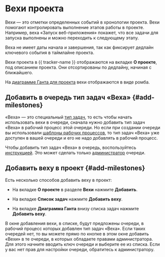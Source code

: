 # Вехи проекта

Вехи — это отметки определенных событий в хронологии проекта. Вехи помогают контролировать выполнение этапов работы в проекте. Например, веха «Запуск веб-приложения» покажет, что все задачи для запуска выполнены и можно переходить к следующему этапу.

Веха не имеет даты начала и завершения, так как фиксирует дедлайн ключевого события в таймлайне проекта.

Вехи проекта в {{ tracker-name }} отображаются на вкладке **О проекте**, под описанием проекта. Они отсортированы по дедлайну, начиная с ближайшего.

На [диаграмме Ганта для проекта](../gantt/project.md) вехи отображаются в виде ромба.

## Добавить в очередь тип задач «Веха» {#add-milestones}

«Веха» — это специальный [тип задач](add-ticket-type.md), то есть чтобы начать использовать вехи в очереди, сначала нужно добавить тип задач «Веха» в рабочий процесс этой очереди. Но если при создании очереди вы использовали [шаблоны рабочих процессов](create-work-process.md), то тип задач «Веха» уже доступен в вашей очереди и его не надо добавлять в рабочий процесс.

Чтобы добавить тип задач «Веха» в очередь, воспользуйтесь [инструкцией](add-ticket-type.md#add-ticket-type-queue). Это может сделать только [администратор](../role-model.md#admin) очереди.

## Добавить веху в проект {#add-milestones}

Есть несколько способов добавить веху в проект:

* На вкладке **О проекте** в разделе **Вехи** нажмите **Добавить**.

* На вкладке **Список задач** нажмите **Добавить веху**.

* На вкладке **Диаграмма Ганта** внизу списка задач нажмите **Добавить веху**.

В окне добавления вехи, в списке, будут предложены очереди, в рабочий процесс которых добавлен тип задач «Веха». Если таких очередей нет, то вы можете прямо по кнопке в этом окне добавить «Вехи» в те очереди, в которых обладаете правами администратора. Для этого начните вводить ключ очереди и выберите ее из списка. Если у вас нет прав для настройки очереди, обратитесь к администратору.

